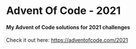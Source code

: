 # Advent Of Code - 2021
#### My Advent of Code solutions for 2021 challenges
Check it out here: 
https://adventofcode.com/2021
